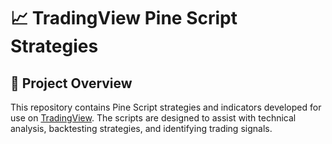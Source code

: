 # 📈 TradingView Pine Script Strategies

## 🧠 Project Overview

This repository contains Pine Script strategies and indicators developed for use on [TradingView](https://www.tradingview.com/). The scripts are designed to assist with technical analysis, backtesting strategies, and identifying trading signals.


